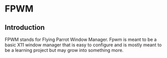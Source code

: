 # FPWM
## Introduction
FPWM stands for Flying Parrot Window Manager. Fpwm is meant to be a basic X11
window manager that is easy to configure and is mostly meant to be a learning
project but may grow into something more.
